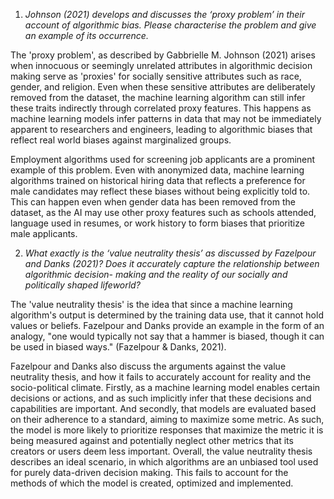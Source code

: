 
1. *Johnson (2021) develops and discusses the ‘proxy problem’ in their account of algorithmic bias. Please characterise the problem and give an example of its occurrence.* 

The 'proxy problem', as described by Gabbrielle M. Johnson (2021) arises when innocuous or seemingly unrelated attributes in algorithmic decision making serve as 'proxies' for socially sensitive attributes such as race, gender, and religion. Even when these sensitive attributes are deliberately removed from the dataset, the machine learning algorithm can still infer these traits indirectly through correlated proxy features. This happens as machine learning models infer patterns in data that may not be immediately apparent to researchers and engineers, leading to algorithmic biases that reflect real world biases against marginalized groups.

Employment algorithms used for screening job applicants are a prominent example of this problem. Even with anonymized data, machine learning algorithms trained on historical hiring data that reflects a preference for male candidates may reflect these biases without being explicitly told to. This can happen even when gender data has been removed from the dataset, as the AI may use other proxy features such as schools attended, language used in resumes, or work history to form biases that prioritize male applicants.

2. *What exactly is the ‘value neutrality thesis’ as discussed by Fazelpour and Danks (2021)? Does it accurately capture the relationship between algorithmic decision- making and the reality of our socially and politically shaped lifeworld?*

The 'value neutrality thesis' is the idea that since a machine learning algorithm's output is determined by the training data use, that it cannot hold values or beliefs. Fazelpour and Danks provide an example in the form of an analogy, "one would typically not say that a hammer is biased, though it can be used in biased ways." (Fazelpour & Danks, 2021). 

Fazelpour and Danks also discuss the arguments against the value neutrality thesis, and how it fails to accurately account for reality and the socio-political climate. Firstly, as a machine learning model enables certain decisions or actions, and as such implicitly infer that these decisions and capabilities are important. And secondly, that models are evaluated based on their adherence to a standard, aiming to maximize some metric. As such, the model is more likely to prioritize responses that maximize the metric it is being measured against and potentially neglect other metrics that its creators or users deem less important. Overall, the value neutrality thesis describes an ideal scenario, in which algorithms are an unbiased tool used for purely data-driven decision making. This fails to account for the methods of which the model is created, optimized and implemented.
